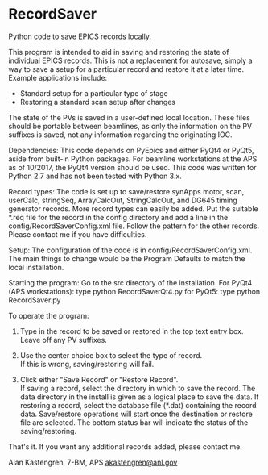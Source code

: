 # RecordSaver
Python code to save EPICS records locally.  

This program is intended to aid in saving and restoring 
the state of individual EPICS records.  This is not a 
replacement for autosave, simply a way to save a 
setup for a particular record and restore it 
at a later time.
Example applications include:
* Standard setup for a particular type of stage
* Restoring a standard scan setup after changes

The state of the PVs is saved in a user-defined local
location.  These files should be portable between 
beamlines, as only the information on the PV suffixes is
saved, not any information regarding the originating IOC.
        
Dependencies:
This code depends on PyEpics and either PyQt4 or PyQt5, 
aside from built-in Python packages.
For beamline workstations at the APS as of 10/2017, the
PyQt4 version should be used.
This code was written for Python 2.7 and has not been tested
with Python 3.x.

Record types:
The code is set up to save/restore synApps motor, scan,
userCalc, stringSeq, ArrayCalcOut, StringCalcOut, and 
DG645 timing generator records.  More record types can 
easily be added.  Put the suitable *.req file for the
record in the config directory and add a line in the 
config/RecordSaverConfig.xml file.  Follow the pattern 
for the other records.  Please contact me if you have
difficulties.

Setup:
The configuration of the code is in config/RecordSaverConfig.xml.
The main things to change would be the Program Defaults to match
the local installation.

Starting the program:
Go to the src directory of the installation.
For PyQt4 (APS workstations): type python RecordSaverQt4.py
for PyQt5: type python RecordSaver.py


To operate the program:

1. Type in the record to be saved or restored in the top text
entry box.  Leave off any PV suffixes.  

2. Use the center choice box to select the type of record.  
If this is wrong, saving/restoring will fail.

3. Click either "Save Record" or "Restore Record".  
If saving a record, select the directory in which to save
the record.  The data directory in the install is given
as a logical place to save the data.
If restoring a record, select the database file (*.dat) 
containing the record data.
Save/restore operations will start once the destination 
or restore file are selected. 
The bottom status bar will indicate the status of the 
saving/restoring.

That's it.  If you want any additional records added, please
contact me.

Alan Kastengren, 7-BM, APS
akastengren@anl.gov
